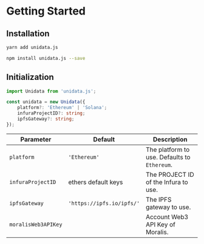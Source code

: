 # Getting Started

## Installation

<CodeGroup>
  <CodeGroupItem title="yarn" active>

```bash
yarn add unidata.js
```

  </CodeGroupItem>

  <CodeGroupItem title="npm">

```bash
npm install unidata.js --save
```

  </CodeGroupItem>
</CodeGroup>

## Initialization

```ts
import Unidata from 'unidata.js';

const unidata = new Unidata({
    platform?: 'Ethereum' | 'Solana';
    infuraProjectID?: string;
    ipfsGateway?: string;
});
```

| Parameter           | Default                   | Description                                  |
| ------------------- | ------------------------- | -------------------------------------------- |
| `platform`          | `'Ethereum'`              | The platform to use. Defaults to `Ethereum`. |
| `infuraProjectID`   | ethers default keys       | The PROJECT ID of the Infura to use.         |
| `ipfsGateway`       | `'https://ipfs.io/ipfs/'` | The IPFS gateway to use.                     |
| `moralisWeb3APIKey` |                           | Account Web3 API Key of Moralis.             |
